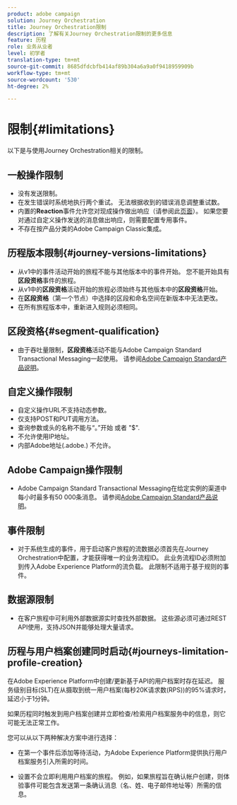 ```yaml
---
product: adobe campaign
solution: Journey Orchestration
title: Journey Orchestration限制
description: 了解有关Journey Orchestration限制的更多信息
feature: 历程
role: 业务从业者
level: 初学者
translation-type: tm+mt
source-git-commit: 8685dfdcbfb414af89b304a6a9a0f9418959909b
workflow-type: tm+mt
source-wordcount: '530'
ht-degree: 2%

---
```



# 限制{#limitations}

以下是与使用Journey Orchestration相关的限制。

## 一般操作限制

* 没有发送限制。 
* 在发生错误时系统地执行两个重试。 无法根据收到的错误消息调整重试数。 
* 内置的&#x200B;**Reaction**&#x200B;事件允许您对现成操作做出响应（请参阅此[页面](../building-journeys/reaction-events.md)）。 如果您要对通过自定义操作发送的消息做出响应，则需要配置专用事件。 
* 不存在按产品分类的Adobe Campaign Classic集成。

## 历程版本限制{#journey-versions-limitations}

* 从v1中的事件活动开始的旅程不能与其他版本中的事件开始。 您不能开始具有&#x200B;**区段资格**&#x200B;事件的旅程。
* 从v1中的&#x200B;**区段资格**&#x200B;活动开始的旅程必须始终与其他版本中的&#x200B;**区段资格**&#x200B;开始。
* 在&#x200B;**区段资格**（第一个节点）中选择的区段和命名空间在新版本中无法更改。
* 在所有旅程版本中，重新进入规则必须相同。

## 区段资格{#segment-qualification}

* 由于吞吐量限制，**区段资格**&#x200B;活动不能与Adobe Campaign Standard Transactional Messaging一起使用。 请参阅[Adobe Campaign Standard产品说明](https://helpx.adobe.com/legal/product-descriptions/campaign-standard.html)。 
 

## 自定义操作限制

* 自定义操作URL不支持动态参数。 
* 仅支持POST和PUT调用方法。 
* 查询参数或头的名称不能与“。”开始 或者 &quot;$&quot;. 
* 不允许使用IP地址。 
* 内部Adobe地址(.adobe.) 不允许。
 

## Adobe Campaign操作限制

* Adobe Campaign Standard Transactional Messaging在给定实例的渠道中每小时最多有50 000条消息。 请参阅[Adobe Campaign Standard产品说明](https://helpx.adobe.com/legal/product-descriptions/campaign-standard.html)。 
 

## 事件限制

* 对于系统生成的事件，用于启动客户旅程的流数据必须首先在Journey Orchestration中配置，才能获得唯一的业务流程ID。 此业务流程ID必须附加到传入Adobe Experience Platform的流负载。 此限制不适用于基于规则的事件。
 

## 数据源限制

* 在客户旅程中可利用外部数据源实时查找外部数据。 这些源必须可通过REST API使用，支持JSON并能够处理大量请求。

## 历程与用户档案创建同时启动{#journeys-limitation-profile-creation}

在Adobe Experience Platform中创建/更新基于API的用户档案时存在延迟。 服务级别目标(SLT)在从摄取到统一用户档案(每秒20K请求数(RPS))的95%请求时，延迟小于1分钟。

如果历程同时触发到用户档案创建并立即检查/检索用户档案服务中的信息，则它可能无法正常工作。

您可以从以下两种解决方案中进行选择：

* 在第一个事件后添加等待活动，为Adobe Experience Platform提供执行用户档案服务引入所需的时间。

* 设置不会立即利用用户档案的旅程。 例如，如果旅程旨在确认帐户创建，则体验事件可能包含发送第一条确认消息（名、姓、电子邮件地址等）所需的信息。